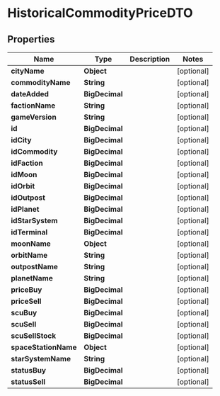 

# HistoricalCommodityPriceDTO


## Properties

| Name | Type | Description | Notes |
|------------ | ------------- | ------------- | -------------|
|**cityName** | **Object** |  |  [optional] |
|**commodityName** | **String** |  |  [optional] |
|**dateAdded** | **BigDecimal** |  |  [optional] |
|**factionName** | **String** |  |  [optional] |
|**gameVersion** | **String** |  |  [optional] |
|**id** | **BigDecimal** |  |  [optional] |
|**idCity** | **BigDecimal** |  |  [optional] |
|**idCommodity** | **BigDecimal** |  |  [optional] |
|**idFaction** | **BigDecimal** |  |  [optional] |
|**idMoon** | **BigDecimal** |  |  [optional] |
|**idOrbit** | **BigDecimal** |  |  [optional] |
|**idOutpost** | **BigDecimal** |  |  [optional] |
|**idPlanet** | **BigDecimal** |  |  [optional] |
|**idStarSystem** | **BigDecimal** |  |  [optional] |
|**idTerminal** | **BigDecimal** |  |  [optional] |
|**moonName** | **Object** |  |  [optional] |
|**orbitName** | **String** |  |  [optional] |
|**outpostName** | **String** |  |  [optional] |
|**planetName** | **String** |  |  [optional] |
|**priceBuy** | **BigDecimal** |  |  [optional] |
|**priceSell** | **BigDecimal** |  |  [optional] |
|**scuBuy** | **BigDecimal** |  |  [optional] |
|**scuSell** | **BigDecimal** |  |  [optional] |
|**scuSellStock** | **BigDecimal** |  |  [optional] |
|**spaceStationName** | **Object** |  |  [optional] |
|**starSystemName** | **String** |  |  [optional] |
|**statusBuy** | **BigDecimal** |  |  [optional] |
|**statusSell** | **BigDecimal** |  |  [optional] |



